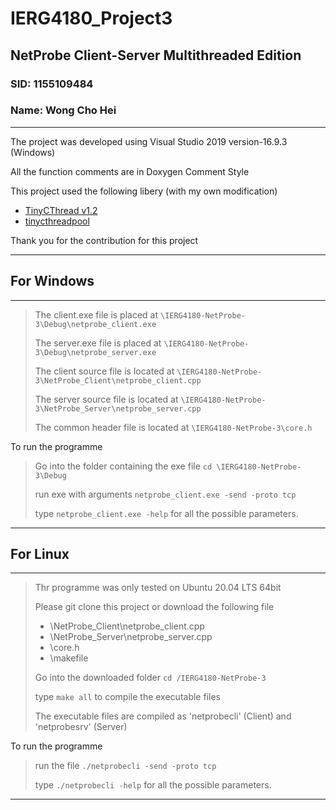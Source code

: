 # IERG4180_Project3
## NetProbe Client-Server Multithreaded Edition
### SID: 1155109484
### Name: Wong Cho Hei
--------------

The project was developed using Visual Studio 2019 version-16.9.3 (Windows)

All the function comments are in Doxygen Comment Style

This project used the following libery (with my own modification)

- [TinyCThread v1.2](https://github.com/tinycthread/tinycthread)
- [tinycthreadpool](https://github.com/enbandari/tinycthreadpool)

Thank you for the contribution for this project

--------------
## For Windows
--------------
> The client.exe file is placed at `\IERG4180-NetProbe-3\Debug\netprobe_client.exe`
> 
> The server.exe file is placed at `\IERG4180-NetProbe-3\Debug\netprobe_server.exe`
> 
> The client source file is located at `\IERG4180-NetProbe-3\NetProbe_Client\netprobe_client.cpp`
> 
> The server source file is located at `\IERG4180-NetProbe-3\NetProbe_Server\netprobe_server.cpp`
> 
> The common header file is located at `\IERG4180-NetProbe-3\core.h`
>
To run the programme
>
> Go into the folder containing the exe file `cd \IERG4180-NetProbe-3\Debug`
>
> run exe with arguments `netprobe_client.exe -send -proto tcp`
>
> type `netprobe_client.exe -help` for all the possible parameters.
--------------
## For Linux
--------------
> Thr programme was only tested on Ubuntu 20.04 LTS 64bit
> 
> Please git clone this project or download the following file
> - \NetProbe_Client\netprobe_client.cpp
> - \NetProbe_Server\netprobe_server.cpp
> - \core.h
> - \makefile
> 
> Go into the downloaded folder `cd /IERG4180-NetProbe-3`
>
> type `make all` to compile the executable files
> 
> The executable files are compiled as 'netprobecli' (Client) and 'netprobesrv' (Server)
>
To run the programme
>
> run the file `./netprobecli -send -proto tcp`
>
> type `./netprobecli -help` for all the possible parameters.
> 
--------------

